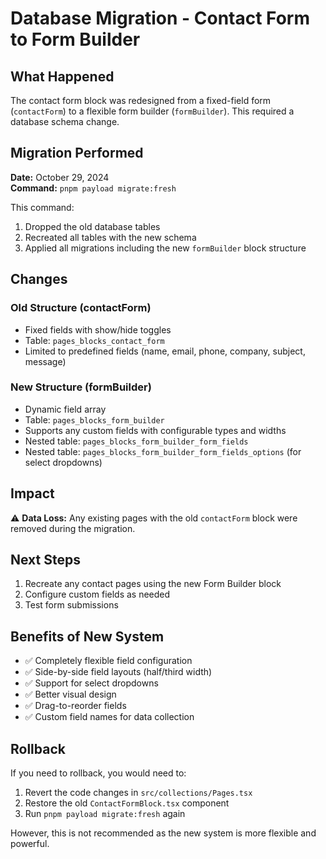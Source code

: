# Database Migration - Contact Form to Form Builder

## What Happened

The contact form block was redesigned from a fixed-field form (`contactForm`) to a flexible form builder (`formBuilder`). This required a database schema change.

## Migration Performed

**Date:** October 29, 2024  
**Command:** `pnpm payload migrate:fresh`

This command:

1. Dropped the old database tables
2. Recreated all tables with the new schema
3. Applied all migrations including the new `formBuilder` block structure

## Changes

### Old Structure (contactForm)

- Fixed fields with show/hide toggles
- Table: `pages_blocks_contact_form`
- Limited to predefined fields (name, email, phone, company, subject, message)

### New Structure (formBuilder)

- Dynamic field array
- Table: `pages_blocks_form_builder`
- Supports any custom fields with configurable types and widths
- Nested table: `pages_blocks_form_builder_form_fields`
- Nested table: `pages_blocks_form_builder_form_fields_options` (for select dropdowns)

## Impact

⚠️ **Data Loss:** Any existing pages with the old `contactForm` block were removed during the migration.

## Next Steps

1. Recreate any contact pages using the new Form Builder block
2. Configure custom fields as needed
3. Test form submissions

## Benefits of New System

- ✅ Completely flexible field configuration
- ✅ Side-by-side field layouts (half/third width)
- ✅ Support for select dropdowns
- ✅ Better visual design
- ✅ Drag-to-reorder fields
- ✅ Custom field names for data collection

## Rollback

If you need to rollback, you would need to:

1. Revert the code changes in `src/collections/Pages.tsx`
2. Restore the old `ContactFormBlock.tsx` component
3. Run `pnpm payload migrate:fresh` again

However, this is not recommended as the new system is more flexible and powerful.
